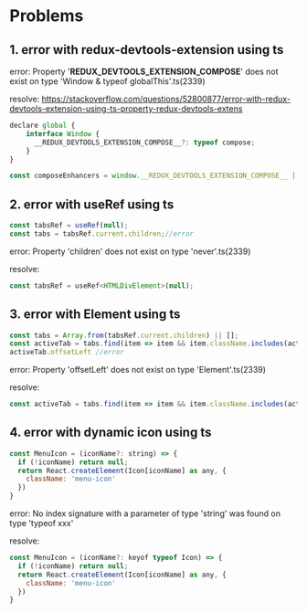 # Problems

## 1. error with redux-devtools-extension using ts

error:
Property '__REDUX_DEVTOOLS_EXTENSION_COMPOSE__' does not exist on type 'Window & typeof globalThis'.ts(2339)

resolve:
https://stackoverflow.com/questions/52800877/error-with-redux-devtools-extension-using-ts-property-redux-devtools-extens
```js
declare global {
    interface Window {
      __REDUX_DEVTOOLS_EXTENSION_COMPOSE__?: typeof compose;
    }
}

const composeEnhancers = window.__REDUX_DEVTOOLS_EXTENSION_COMPOSE__ || compose;
```

## 2. error with useRef using ts
```js
const tabsRef = useRef(null);
const tabs = tabsRef.current.children;//error
```
error:
Property 'children' does not exist on type 'never'.ts(2339)

resolve:
```js
const tabsRef = useRef<HTMLDivElement>(null);
```

## 3. error with Element using ts
```js
const tabs = Array.from(tabsRef.current.children) || [];
const activeTab = tabs.find(item => item && item.className.includes(activeClassName));
activeTab.offsetLeft //error
```
error:
Property 'offsetLeft' does not exist on type 'Element'.ts(2339)

resolve:
```js
const activeTab = tabs.find(item => item && item.className.includes(activeClassName)) as HTMLElement | undefined;
```

## 4. error with dynamic icon using ts
```js
const MenuIcon = (iconName?: string) => {
  if (!iconName) return null;
  return React.createElement(Icon[iconName] as any, {
    className: 'menu-icon'
  })
}
```
error:
No index signature with a parameter of type 'string' was found on type 'typeof xxx'

resolve:
```js
const MenuIcon = (iconName?: keyof typeof Icon) => {
  if (!iconName) return null;
  return React.createElement(Icon[iconName] as any, {
    className: 'menu-icon'
  })
}
```
